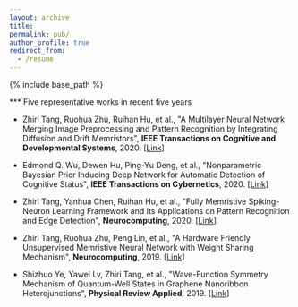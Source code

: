 ```yaml
---
layout: archive
title: 
permalink: pub/
author_profile: true
redirect_from:
  - /resume
---
```


{% include base_path %}

*** Five representative works in recent five years


* Zhiri Tang, Ruohua Zhu, Ruihan Hu, et al., "A Multilayer Neural Network Merging Image Preprocessing and Pattern Recognition by Integrating Diffusion and Drift Memristors", **IEEE Transactions on Cognitive and Developmental Systems**, 2020. [[Link](https://arxiv.org/abs/1904.12292)]


* Edmond Q. Wu, Dewen Hu, Ping-Yu Deng, et al., "Nonparametric Bayesian Prior Inducing Deep Network for Automatic Detection of Cognitive Status", **IEEE Transactions on Cybernetics**, 2020. [[Link](https://ieeexplore.ieee.org/abstract/document/9043894/)]


* Zhiri Tang, Yanhua Chen, Ruihan Hu, et al., "Fully Memristive Spiking-Neuron Learning Framework and Its Applications on Pattern Recognition and Edge Detection", **Neurocomputing**, 2020. [[Link](https://arxiv.org/abs/1901.05258)] 


* Zhiri Tang, Ruohua Zhu, Peng Lin, et al., "A Hardware Friendly Unsupervised Memristive Neural Network with Weight Sharing Mechanism", **Neurocomputing**, 2019. [[Link](https://arxiv.org/abs/1901.00100)]  


* Shizhuo Ye, Yawei Lv, Zhiri Tang, et al., "Wave-Function Symmetry Mechanism of Quantum-Well States in Graphene Nanoribbon Heterojunctions", **Physical Review Applied**, 2019. [[Link](https://journals.aps.org/prapplied/abstract/10.1103/PhysRevApplied.12.044018)]
